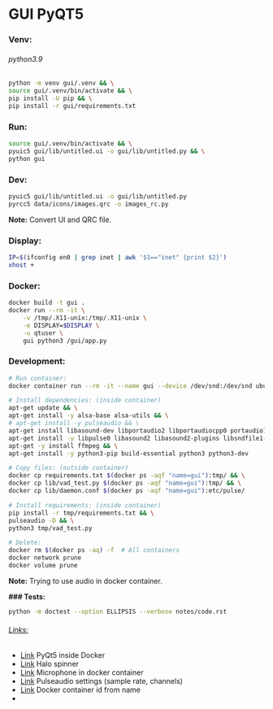 GUI PyQT5
=========

### Venv:
###### python3.9
```bash
python -m venv gui/.venv && \
source gui/.venv/bin/activate && \
pip install -U pip && \
pip install -r gui/requirements.txt
```
### Run:
```bash
source gui/.venv/bin/activate && \
pyuic5 gui/lib/untitled.ui -o gui/lib/untitled.py && \
python gui
```
### Dev:
```bash
pyuic5 gui/lib/untitled.ui -o gui/lib/untitled.py
pyrcc5 data/icons/images.qrc -o images_rc.py 
```
**Note:**
Convert UI and QRC file.
### Display:
```bash
IP=$(ifconfig en0 | grep inet | awk '$1=="inet" {print $2}')
xhost +
```
### Docker:
```bash
docker build -t gui .
docker run --rm -it \
    -v /tmp/.X11-unix:/tmp/.X11-unix \
    -e DISPLAY=$DISPLAY \
    -u qtuser \
    gui python3 /gui/app.py
``` 

### Development:
```bash
# Run container:
docker container run --rm -it --name gui --device /dev/snd:/dev/snd ubuntu:22.04 bash

# Install dependencies: (inside container)
apt-get update && \
apt-get install -y alsa-base alsa-utils && \
# apt-get install -y pulseaudio && \
apt-get install libasound-dev libportaudio2 libportaudiocpp0 portaudio19-dev -y && \
apt-get install -y libpulse0 libasound2 libasound2-plugins libsndfile1-dev && \
apt-get -y install ffmpeg && \
apt-get install -y python3-pip build-essential python3 python3-dev

# Copy files: (outside container)
docker cp requirements.txt $(docker ps -aqf "name=gui"):tmp/ && \
docker cp lib/vad_test.py $(docker ps -aqf "name=gui"):tmp/ && \
docker cp lib/daemon.conf $(docker ps -aqf "name=gui"):etc/pulse/

# Install requirements: (inside container)
pip install -r tmp/requirements.txt && \
pulseaudio -D && \
python3 tmp/vad_test.py

# Delete:
docker rm $(docker ps -aq) -f  # All containers
docker network prune 
docker volume prune
```
**Note:**
Trying to use audio in docker container.
  

**### Tests:**
```bash
python -m doctest --option ELLIPSIS --verbose notes/code.rst
```

###### [Links:]()
- [Link](https://github.com/jozo/docker-pyqt5) PyQt5 inside Docker
- [Link](https://pypi.org/project/halo/) Halo spinner
- [Link](https://stackoverflow.com/questions/45700653/can-my-docker-container-app-access-the-hosts-microphone-and-speaker-mac-wind) Microphone in docker container
- [Link](https://askubuntu.com/questions/138611/how-to-change-audio-bit-depth-and-sampling-rate) Pulseaudio settings (sample rate, channels)
- [Link](https://stackoverflow.com/questions/34496882/get-docker-container-id-from-container-name) Docker container id from name 
- 